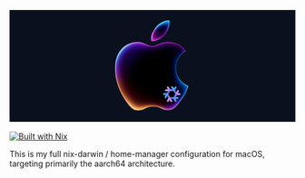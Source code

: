 
![banner](banner-readme.png)

[![Built with Nix](https://img.shields.io/badge/Built_with-nix--darwin-43329C.svg?style=flat&logo=nixos&logoColor=white&label=macOS%20by&labelColor=5277C3&suffix=nix-darwin)](https://nixos.org/)

This is my full nix-darwin / home-manager configuration for macOS, targeting primarily the aarch64 architecture.
